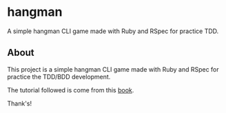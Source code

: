 # hangman
A simple hangman CLI game made with Ruby and RSpec for practice TDD.

## About
This project is a simple hangman CLI game made with Ruby and RSpec for practice the TDD/BDD development.

The tutorial followed is come from this [book](https://www.casadocodigo.com.br/products/livro-cucumber-rspec-tdd-bdd).

Thank's!
